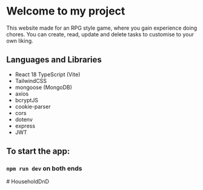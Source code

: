 # Welcome to my project

This website made for an RPG style game, where you gain experience doing chores. You can create, read, update and delete tasks to customise to your own liking.

## Languages and Libraries

-   React 18 TypeScript (Vite)
-   TailwindCSS
-   mongoose (MongoDB)
-   axios
-   bcryptJS
-   cookie-parser
-   cors
-   dotenv
-   express
-   JWT

## To start the app:

### `npm run dev` on both ends
#   H o u s e h o l d D n D  
 